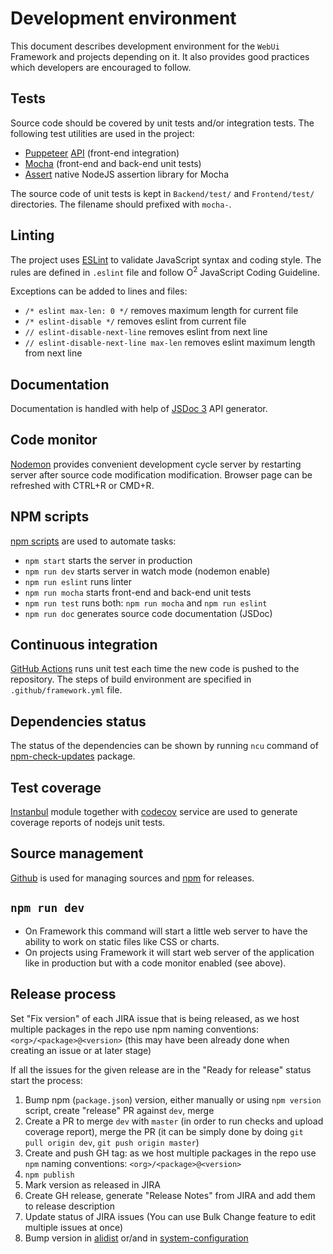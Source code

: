 # Development environment
This document describes development environment for the `WebUi` Framework and projects depending on it. It also provides good practices which developers are encouraged to follow.

## Tests
Source code should be covered by unit tests and/or integration tests. The following test utilities are used in the project:

* [Puppeteer](https://github.com/GoogleChrome/puppeteer) [API](https://github.com/GoogleChrome/puppeteer/blob/master/docs/api.md) (front-end integration)
* [Mocha](https://mochajs.org) (front-end and back-end unit tests)
* [Assert](https://nodejs.org/api/assert.html) native NodeJS assertion library for Mocha

The source code of unit tests is kept in `Backend/test/` and `Frontend/test/` directories. The filename should prefixed with `mocha-`.

## Linting
The project uses [ESLint](http://eslint.org) to validate JavaScript syntax and coding style. The rules are defined in `.eslint` file and follow O<sup>2</sup> JavaScript Coding Guideline.

Exceptions can be added to lines and files:
- `/* eslint max-len: 0 */` removes maximum length for current file
- `/* eslint-disable */` removes eslint from current file
- `// eslint-disable-next-line` removes eslint from next line
- `// eslint-disable-next-line max-len` removes eslint maximum length from next line

## Documentation
Documentation is handled with help of [JSDoc 3](http://usejsdoc.org) API generator.

## Code monitor
[Nodemon](http://nodemon.io/) provides convenient development cycle server by restarting server after source code modification modification. Browser page can be refreshed with CTRL+R or CMD+R.

## NPM scripts
[npm scripts](https://docs.npmjs.com/misc/scripts) are used to automate tasks:
* `npm start` starts the server in production
* `npm run dev` starts server in watch mode (nodemon enable)
* `npm run eslint` runs linter
* `npm run mocha` starts front-end and back-end unit tests
* `npm run test` runs both: `npm run mocha` and `npm run eslint`
* `npm run doc` generates source code documentation (JSDoc)

## Continuous integration
[GitHub Actions](https://github.com/AliceO2Group/WebUi/actions?query=workflow%3AFramework) runs unit test each time the new code is pushed to the repository. The steps of build environment are specified in `.github/framework.yml` file.

## Dependencies status
The status of the dependencies can be shown by running `ncu` command of [npm-check-updates](https://www.npmjs.com/package/npm-check-updates) package.

## Test coverage
[Instanbul](https://istanbul.js.org/) module together with [codecov](https://codecov.io) service are used to generate coverage reports of nodejs unit tests.

## Source management
[Github](https://github.com/AliceO2Group/WebUi) is used for managing sources and [npm](https://www.npmjs.com/package/@aliceo2/web-ui) for releases.

## `npm run dev`

- On Framework this command will start a little web server to have the ability to work on static files like CSS or charts.
- On projects using Framework it will start web server of the application like in production but with a code monitor enabled (see above).

## Release process
Set "Fix version" of each JIRA issue that is being released, as we host multiple packages in the repo use npm naming conventions: `<org>/<package>@<version>` (this may have been already done when creating an issue or at later stage)

If all the issues for the given release are in the "Ready for release" status start the process:
1. Bump npm (`package.json`) version, either manually or using `npm version` script, create "release" PR against `dev`, merge
2. Create a PR to merge `dev` with `master` (in order to run checks and upload coverage report), merge the PR (it can be simply done by doing `git pull origin dev`, `git push origin master`)
3. Create and push GH tag: as we host multiple packages in the repo use `npm` naming conventions: `<org>/<package>@<version>`
4. `npm publish`
5. Mark version as released in JIRA
6. Create GH release, generate "Release Notes" from JIRA and add them to release description
7. Update status of JIRA issues (You can use Bulk Change feature to edit multiple issues at once)
8. Bump version in [alidist](https://github.com/alisw/alidist) or/and in [system-configuration](https://gitlab.cern.ch/AliceO2Group/system-configuration)

